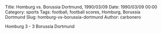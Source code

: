 Title: Homburg vs. Borussia Dortmund, 1990/03/09
Date: 1990/03/09 00:00
Category: sports
Tags: football, football scores, Homburg, Borussia Dortmund
Slug: homburg-vs-borussia-dortmund
Author: carbonero


Homburg 3 - 3 Borussia Dortmund
